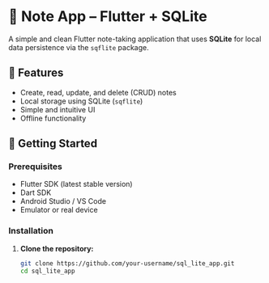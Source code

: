 # 📝 Note App – Flutter + SQLite

A simple and clean Flutter note-taking application that uses **SQLite** for local data persistence via the `sqflite` package.

## 📱 Features

- Create, read, update, and delete (CRUD) notes
- Local storage using SQLite (`sqflite`)
- Simple and intuitive UI
- Offline functionality

## 🚀 Getting Started

### Prerequisites

- Flutter SDK (latest stable version)
- Dart SDK
- Android Studio / VS Code
- Emulator or real device

### Installation

1. **Clone the repository:**
   ```bash
   git clone https://github.com/your-username/sql_lite_app.git
   cd sql_lite_app

